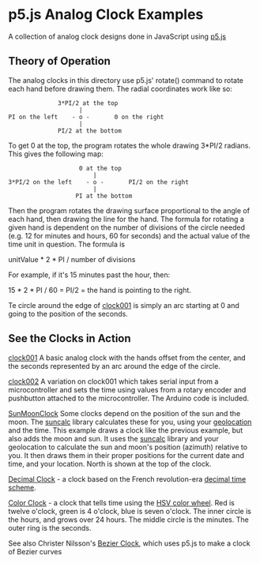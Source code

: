 # p5.js Analog Clock Examples

A collection of analog clock designs done in JavaScript using  [p5.js](https://p5js.org)

## Theory of Operation

The analog clocks in this directory use p5.js' rotate() command to rotate  each hand before drawing them. The radial coordinates work like so:
```
              3*PI/2 at the top
                    |
PI on the left    - o -       0 on the right
                    |
              PI/2 at the bottom
```
To get 0 at the top, the program rotates the whole drawing 3*PI/2 radians. This gives the following map:

```
                    0 at the top
                        |
3*PI/2 on the left    - o -       PI/2 on the right
                        |
                   PI at the bottom
```
Then the program rotates the drawing surface proportional to the angle of each hand, then drawing the line for the hand. The formula for rotating a given hand is dependent on the number of divisions of the circle needed (e.g. 12 for minutes and hours, 60 for seconds) and the actual value of the time unit in question. The formula is

unitValue * 2 * PI / number of divisions

For example, if it's 15 minutes past the hour, then:

15 * 2 * PI / 60 = PI/2 = the hand is pointing to the right.

Te circle around the edge of [clock001](https://rawgit.com/ITPNYU/clock-club/master/P5JS_examples/clock001/index.html) is simply an arc starting at 0 and going to the position of the seconds.

## See the Clocks in Action

[clock001](https://itpnyu.github.io/clock-club/P5JS_examples/clock001/) A basic analog clock with the hands offset from the center, and the seconds represented by an arc around the edge of the circle.

[clock002](https://itpnyu.github.io/clock-club/P5JS_examples/clock002/) A variation on clock001 which takes serial input from a microcontroller and sets the time using values from a rotary encoder and pushbutton attached to the microcontroller. The Arduino code is included.


[SunMoonClock](https://itpnyu.github.io/clock-club/P5JS_examples/SunMoonClock/) Some clocks depend on the position of the sun and the moon. The [suncalc](https://github.com/mourner/suncalc) library calculates these for you, using your [geolocation](https://developer.mozilla.org/en-US/docs/Web/API/Geolocation/Using_geolocation) and the time. This example draws a clock like the previous example, but also adds the moon and sun. It uses the [suncalc](https://github.com/mourner/suncalc) library and your geolocation to calculate the sun and moon's position (azimuth) relative to you. It then draws them in their proper positions for the current date and time, and your location. North is shown at the top of the clock.

[Decimal Clock](https://itpnyu.github.io/clock-club/P5JS_examples/decimalClock) - a clock based on the French revolution-era [decimal time scheme](https://en.wikipedia.org/wiki/Decimal_time).

[Color Clock](https://itpnyu.github.io/clock-club/P5JS_examples/colorClock/) - a clock that tells time using the [HSV color wheel](https://www.researchgate.net/figure/HSV-color-wheel_fig6_228701246). Red is twelve o'clock, green is 4 o'clock, blue is seven o'clock. The inner circle is the hours, and grows over 24 hours. The middle circle is the minutes. The outer ring is the seconds.

See also Christer Nilsson's [Bezier Clock](https://christernilsson.github.io/Lab/2017/081-BezierClock/), which uses p5.js to make a clock of Bezier curves
